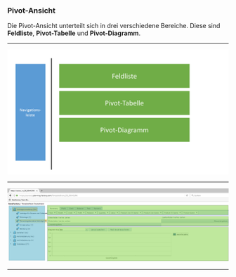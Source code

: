 ### Pivot-Ansicht

Die Pivot-Ansicht unterteilt sich in drei verschiedene Bereiche. Diese sind **Feldliste**, **Pivot-Tabelle** und **Pivot-Diagramm**.

---
![](/assets/f4.png)

---

![](/assets/f6.png)

---